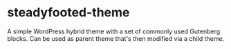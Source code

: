 # steadyfooted-theme
A simple WordPress hybrid theme with a set of commonly used Gutenberg blocks. Can be used as parent theme that's then modified via a child theme.
